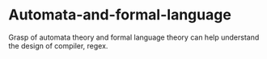# Automata-and-formal-language
Grasp of automata theory and formal language theory can help understand the design of compiler, regex.
